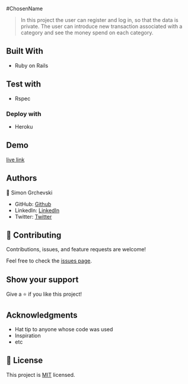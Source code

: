 #ChosenName


> In this project the user can register and log in, so that the data is private. The user can introduce new transaction associated with a category and see the money spend on each category.

## Built With

- Ruby on Rails

## Test with
- Rspec

### Deploy with
- Heroku

## Demo
[live link](https://damp-brushlands-90418.herokuapp.com/)


## Authors

👤 Simon Grchevski

- GitHub: [Github](https://github.com/SimonGrchevski)
- LinkedIn: [LinkedIn](https://www.linkedin.com/in/simon-grchevski-682935209/)
- Twitter: [Twitter](https://twitter.com/grchevski)

## 🤝 Contributing

Contributions, issues, and feature requests are welcome!

Feel free to check the [issues page](../../issues/).

## Show your support

Give a ⭐️ if you like this project!

## Acknowledgments

- Hat tip to anyone whose code was used
- Inspiration
- etc

## 📝 License

This project is [MIT](./MIT.md) licensed.